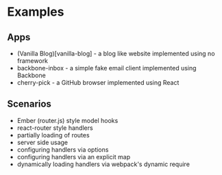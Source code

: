 # Examples

## Apps

* (Vanilla Blog)[vanilla-blog] - a blog like website implemented using no framework
* backbone-inbox - a simple fake email client implemented using Backbone
* cherry-pick - a GitHub browser implemented using React

## Scenarios

* Ember (router.js) style model hooks
* react-router style handlers
* partially loading of routes
* server side usage
* configuring handlers via options
* configuring handlers via an explicit map
* dynamically loading handlers via webpack's dynamic require